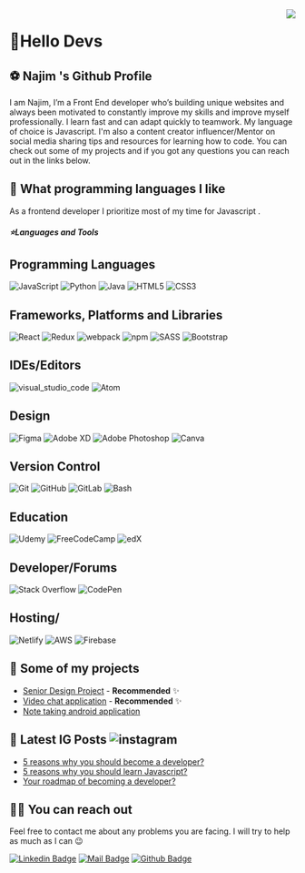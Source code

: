<img align='right' src="https://github-readme-stats.vercel.app/api?username=S-Najim-S&show_icons=true&theme=gotham">

# 🚀Hello Devs

## ⚽ Najim 's Github Profile

I am Najim, I’m a Front End developer who’s building unique websites and always been motivated to constantly improve my skills and improve myself professionally.
I learn fast and can adapt quickly to teamwork. My language of choice is Javascript.
I'm also a content creator influencer/Mentor on social media sharing tips and resources for learning how to code.
You can check out some of my projects and if you got any questions you can reach out in the links below.

## 💫 What programming languages I like

As a frontend developer I prioritize most of my time for Javascript .

<h5>⭐️Languages and Tools</h5>

## Programming Languages

![JavaScript](https://img.shields.io/badge/-JavaScript-black?style=flat-square&logo=javascript)
![Python](https://img.shields.io/badge/python-3670A0?style=for-the-badge&logo=python&logoColor=ffdd54)
![Java](https://img.shields.io/badge/java-%23ED8B00.svg?style=for-the-badge&logo=java&logoColor=white)
![HTML5](https://img.shields.io/badge/html5-%23E34F26.svg?style=for-the-badge&logo=html5&logoColor=white)
![CSS3](https://img.shields.io/badge/css3-%231572B6.svg?style=for-the-badge&logo=css3&logoColor=white)

## Frameworks, Platforms and Libraries

![React](https://img.shields.io/badge/-React-black?style=flat-square&logo=react)
![Redux](https://img.shields.io/badge/-Redux-black?style=flat-square&logo=Redux)
![webpack](https://badges.aleen42.com/src/webpack.svg)
![npm](https://badges.aleen42.com/src/npm.svg)
![SASS](https://img.shields.io/badge/SASS-hotpink.svg?style=for-the-badge&logo=SASS&logoColor=white)
![Bootstrap](https://img.shields.io/badge/bootstrap-%23563D7C.svg?style=for-the-badge&logo=bootstrap&logoColor=white)

## IDEs/Editors

![visual_studio_code](https://badges.aleen42.com/src/visual_studio_code.svg)
![Atom](https://img.shields.io/badge/Atom-%2366595C.svg?style=for-the-badge&logo=atom&logoColor=white)

## Design

![Figma](https://img.shields.io/badge/figma-%23F24E1E.svg?style=for-the-badge&logo=figma&logoColor=white)
![Adobe XD](https://img.shields.io/badge/Adobe%20XD-470137?style=for-the-badge&logo=Adobe%20XD&logoColor=#FF61F6)
![Adobe Photoshop](https://img.shields.io/badge/adobephotoshop-%2331A8FF.svg?style=for-the-badge&logo=adobephotoshop&logoColor=white)
![Canva](https://img.shields.io/badge/Canva-%2300C4CC.svg?style=for-the-badge&logo=Canva&logoColor=white)

## Version Control

![Git](https://img.shields.io/badge/-Git-black?style=flat-square&logo=git)
![GitHub](https://img.shields.io/badge/-GitHub-black?style=flat-square&logo=github)
![GitLab](https://img.shields.io/badge/-GitLab-black?style=flat-square&logo=gitlab)
![Bash](https://img.shields.io/badge/-Bash-black?style=flat-square&logo=gnu-bash)

## Education

![Udemy](https://img.shields.io/badge/Udemy-%23EA5252.svg?style=for-the-badge&logo=Udemy&logoColor=white)
![FreeCodeCamp](https://img.shields.io/badge/Freecodecamp-%23123.svg?&style=for-the-badge&logo=freecodecamp&logoColor=green)
![edX](https://img.shields.io/badge/edX-%2302262B.svg?style=for-the-badge&logo=edX&logoColor=white)

## Developer/Forums

![Stack Overflow](https://img.shields.io/badge/-Stackoverflow-FE7A16?style=for-the-badge&logo=stack-overflow&logoColor=white)
![CodePen](https://img.shields.io/badge/Codepen-000000?style=for-the-badge&logo=codepen&logoColor=white)

## Hosting/

![Netlify](https://img.shields.io/badge/netlify-%23000000.svg?style=for-the-badge&logo=netlify&logoColor=#00C7B7)
![AWS](https://img.shields.io/badge/AWS-%23FF9900.svg?style=for-the-badge&logo=amazon-aws&logoColor=white)
![Firebase](https://img.shields.io/badge/firebase-%23039BE5.svg?style=for-the-badge&logo=firebase)

## 🥳 Some of my projects

- [Senior Design Project](https://github.com/S-Najim-S/Senior-Design-Project) - **Recommended** ✨
- [Video chat application](https://github.com/S-Najim-S/Let-sNote) - **Recommended** ✨
- [Note taking android application](https://github.com/S-Najim-S/Internship2020)

## 📃 Latest IG Posts ![instagram](https://badges.aleen42.com/src/instagram.svg)

<!-- BLOG-POST-LIST:START -->

- [5 reasons why you should become a developer? ](https://www.instagram.com/p/CYQmX4UoQ1y/)
- [5 reasons why you should learn Javascript?](https://www.instagram.com/p/CYRpgWWgtdO/)
- [Your roadmap of becoming a developer?](https://www.instagram.com/p/CYUU0LGI1zx/)

<!-- BLOG-POST-LIST:END -->

## 🤙🏻 You can reach out

Feel free to contact me about any problems you are facing. I will try to help as much as I can 😉

[![Linkedin Badge](https://img.shields.io/badge/linkedin-%230077B5.svg?&style=for-the-badge&logo=linkedin&logoColor=white)](https://www.linkedin.com/in/najim-sadat-857b61209/)
[![Mail Badge](https://img.shields.io/badge/email-c14438?style=for-the-badge&logo=Gmail&logoColor=white&link=mailto:ayatalzaidi2000@gmail.com)](mailto:najim.sadat27@gmail.com)
[![Github Badge](https://img.shields.io/badge/github-333?style=for-the-badge&logo=github&logoColor=white)](https://github.com/s-najim-s)
